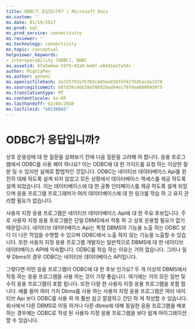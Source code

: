 ```yaml
---
title: ODBC가 응답입니까? | Microsoft Docs
ms.custom: ''
ms.date: 01/19/2017
ms.prod: sql
ms.prod_service: connectivity
ms.reviewer: ''
ms.technology: connectivity
ms.topic: conceptual
helpviewer_keywords:
- interoperability [ODBC], ODBC
ms.assetid: bfa5e6ee-5979-42a9-be6f-a84d1ee7a54c
author: MightyPen
ms.author: genemi
ms.openlocfilehash: 2e325793a7b703c445be836f6f427645acda3370
ms.sourcegitcommit: b87d36c46b39af8b929ad94ec707dee8800950f5
ms.translationtype: MT
ms.contentlocale: ko-KR
ms.lasthandoff: 02/08/2020
ms.locfileid: "68138845"
---
```

# <a name="is-odbc-the-answer"></a>ODBC가 응답입니까?
상호 운용성에 대 한 질문을 살펴보기 전에 다음 질문을 고려해 야 합니다. 응용 프로그램에서 ODBC를 사용 해야 하나요? 이는 ODBC에 대 한 가이드를 요청 하는 이상한 질문 일 수 있지만 실제로 합법적인 것입니다. ODBC는 네이티브 데이터베이스 Api를 완전히 대체 하도록 설계 되지 않았고 모든 상황에서 데이터베이스 액세스를 제공 하도록 설계 되었습니다. 이는 데이터베이스에 대 한 공통 인터페이스를 제공 하도록 설계 되었으며 응용 프로그램 프로그래머가 여러 데이터베이스에 대 한 링크를 학습 하 고 유지 관리할 필요가 없습니다.  
  
 사용자 지정 응용 프로그램은 네이티브 데이터베이스 Api에 대 한 주요 후보입니다. 주로 사용자 지정 응용 프로그램은 단일 DBMS에서 작동 하 고 상호 운용할 필요가 없기 때문입니다. 네이티브 데이터베이스 Api는 특정 DBMS의 기능을 노출 하는 ODBC 보다 더 나은 작업을 수행할 수 있으며 ODBC에서 노출 하지 않는 기능을 노출할 수 있습니다. 또한 사용자 지정 응용 프로그램 개발자는 일반적으로 DBMS에 대 한 네이티브 데이터베이스 API에 익숙합니다. ODBC를 학습 하는 이유는 거의 없습니다. 그러나 일부 Dbms의 경우 ODBC는 네이티브 데이터베이스 API입니다.  
  
 그렇다면 어떤 응용 프로그램이 ODBC에 대 한 후보 인가요? 두 개 이상의 DBMS에서 작동 하는 응용 프로그램을 사용 하는 것이 가장 좋습니다. 여기에는 거의 모든 일반 및 수직 응용 프로그램이 포함 됩니다. 또한 다양 한 사용자 지정 응용 프로그램을 포함 합니다. 예를 들어 여러 가지 Dbms를 사용 하는 사용자 지정 응용 프로그램은 여러 네이티브 Api 보다 ODBC를 사용 하 여 훨씬 쉽고 깔끔하고 간단 하 게 작성할 수 있습니다. 회사에서 다른 DBMS로 이동 하거나 다른 dbms에 대해 동일한 응용 프로그램을 배포 하는 경우에는 ODBC로 작성 된 사용자 지정 응용 프로그램을 보다 쉽게 마이그레이션할 수 있습니다.
